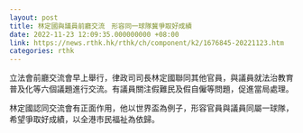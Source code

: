 ```yaml
---
layout: post
title: 林定國與議員前廳交流　形容同一球隊冀爭取好成績
date: 2022-11-23 12:09:35.000000000 +08:00
link: https://news.rthk.hk/rthk/ch/component/k2/1676845-20221123.htm
categories: rthk
---
```


立法會前廳交流會早上舉行，律政司司長林定國聯同其他官員，與議員就法治教育普及化等六個議題進行交流。有議員關注假難民及假自僱等問題，促進當局處理。

林定國認同交流會有正面作用，他以世界盃為例子，形容官員與議員同屬一球隊，希望爭取好成績，以全港市民福祉為依歸。
